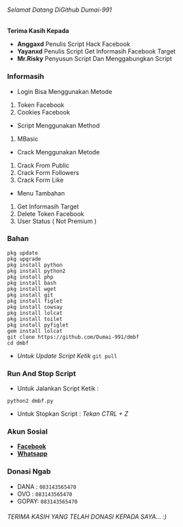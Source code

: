 ###### Selamat Datang DiGithub Dumai-991
**Terima Kasih Kepada**
* **Anggaxd** Penulis Script Hack Facebook
* **Yayanxd** Penulis Script Get Informasih Facebook Target
* **Mr.Risky** Penyusun Script Dan Menggabungkan Script

### Informasih
* Login Bisa Menggunakan Metode 
1. Token Facebook
2. Cookies Facebook

* Script Menggunakan Method
1. MBasic

* Crack Menggunakan Metode
1. Crack From Public
2. Crack Form Followers
3. Crack Form Like

* Menu Tambahan
1. Get Informasih Target
2. Delete Token Facebook
3. User Status ( Not Premium )

### Bahan 
```
pkg update
pkg upgrade
pkg install python
pkg install python2
pkg install php
pkg install bash
pkg install wget
pkg install git
pkg install figlet
pkg install cowsay
pkg install lolcat
pkg install toilet
pkg install pyfiglet
gem install lolcat
git clone https://github.com/Dumai-991/dmbf
cd dmbf
```
* _Untuk Update Script Ketik_ ```git pull```

### Run And Stop Script
* Untuk Jalankan Script Ketik :
```
python2 dmbf.py
```
* Untuk Stopkan Script :
_Tekan CTRL + Z_

### Akun Sosial
* [**Facebook**](fb.me/llovexnxx)
* [**Whatsapp**](wa.me/6283143565470)

### Donasi Ngab
* DANA : ```083143565470```
* OVO  : ```083143565470```
* GOPAY: ```083143565470```

###### TERIMA KASIH YANG TELAH DONASI KEPADA SAYA... :)


